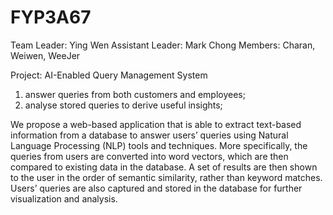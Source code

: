 # FYP3A67

Team Leader: Ying Wen
Assistant Leader: Mark Chong
Members: Charan, Weiwen, WeeJer

Project: AI-Enabled Query Management System
1.	answer queries from both customers and employees;
2.	analyse stored queries to derive useful insights;

We propose a web-based application that is able to extract text-based information from a database to answer users’ queries using Natural Language Processing (NLP) tools and techniques. More specifically, the queries from users are converted into word vectors, which are then compared to existing data in the database. A set of results are then shown to the user in the order of semantic similarity, rather than keyword matches. Users’ queries are also captured and stored in the database for further visualization and analysis.